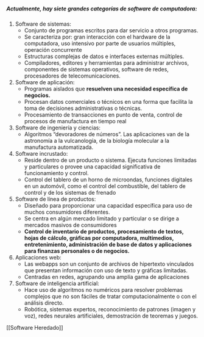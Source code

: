 ##### Actualmente, hay siete grandes categorías de software de computadora:

1. Software de sistemas: 
	- Conjunto de programas escritos para dar servicio a otros programas. 
	- Se caracteriza por: gran interacción con el hardware de la computadora, uso intensivo por parte de usuarios múltiples, operación concurrente
	- Estructuras complejas de datos e interfaces externas múltiples.
	- Compiladores, editores y herramientas para administrar archivos, componentes de sistemas operativos, software de redes, procesadores de telecomunicaciones.
2. Software de aplicación: 
	- Programas aislados que **resuelven una necesidad específica de negocios.**
	- Procesan datos comerciales o técnicos en una forma que facilita la toma de decisiones administrativas o técnicas.
	- Procesamiento de transacciones en punto de venta, control de procesos de manufactura en tiempo real
3. Software de ingeniería y ciencias: 
	- Algoritmos “devoradores de números”. Las aplicaciones van de la astronomía a la vulcanología, de la biología molecular a la manufactura automatizada. 
4. Software incrustado:
	- Reside dentro de un producto o sistema. Ejecuta funciones limitadas y particulares o provee una capacidad significativa de funcionamiento y control.
	- Control del tablero de un horno de microondas, funciones digitales en un automóvil, como el control del combustible, del tablero de control y de los sistemas de frenado
5. Software de línea de productos:
	- Diseñado para proporcionar una capacidad específica para uso de muchos consumidores diferentes.
	- Se centra en algún mercado limitado y particular o se dirige a mercados masivos de consumidores 
	- **Control de inventario de productos, procesamiento de textos, hojas de cálculo, gráficas por computadora, multimedios, entretenimiento, administración de base de datos y aplicaciones para finanzas personales o de negocios.**
6. Aplicaciones web:
	- Las webapps son un conjunto de archivos de hipertexto vinculados que presentan información con uso de texto y gráficas limitadas.
	- Centradas en redes, agrupando una amplía gama de aplicaciones
7. Software de inteligencia artificial: 
	- Hace uso de algoritmos no numéricos para resolver problemas complejos que no son fáciles de tratar computacionalmente o con el análisis directo. 
	- Robótica, sistemas expertos, reconocimiento de patrones (imagen y voz), redes neurales artificiales, demostración de teoremas y juegos.

[[Software Heredado]]